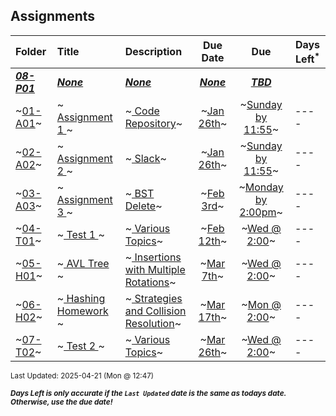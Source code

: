 ## Assignments

| Folder | Title | Description | Due Date | Due | Days Left<sup>*</sup> |
|:------|:------|:------|:-----:|:-----:|-----|
| ***<a href="https://github.com/rugbyprof/3013-Algorithms/tree/master/Assignments/08-P01">08-P01</a>*** | ***<a href="https://github.com/rugbyprof/3013-Algorithms/tree/master/Assignments/08-P01">None</a>*** | ***<a href="https://github.com/rugbyprof/3013-Algorithms/tree/master/Assignments/08-P01">None</a>*** | ***<a href="https://github.com/rugbyprof/3013-Algorithms/tree/master/Assignments/08-P01">None</a>*** | ***<a href="https://github.com/rugbyprof/3013-Algorithms/tree/master/Assignments/08-P01"> TBD</a>*** |  |
| ~<a href="https://github.com/rugbyprof/3013-Algorithms/tree/master/Assignments/01-A01">01-A01</a>~ | ~<a href="https://github.com/rugbyprof/3013-Algorithms/tree/master/Assignments/01-A01"> Assignment 1 </a>~ | ~<a href="https://github.com/rugbyprof/3013-Algorithms/tree/master/Assignments/01-A01"> Code Repository</a>~ | ~<a href="https://github.com/rugbyprof/3013-Algorithms/tree/master/Assignments/01-A01">Jan 26th</a>~ | ~<a href="https://github.com/rugbyprof/3013-Algorithms/tree/master/Assignments/01-A01">Sunday by 11:55</a>~ | ---- |
| ~<a href="https://github.com/rugbyprof/3013-Algorithms/tree/master/Assignments/02-A02">02-A02</a>~ | ~<a href="https://github.com/rugbyprof/3013-Algorithms/tree/master/Assignments/02-A02"> Assignment 2 </a>~ | ~<a href="https://github.com/rugbyprof/3013-Algorithms/tree/master/Assignments/02-A02"> Slack</a>~ | ~<a href="https://github.com/rugbyprof/3013-Algorithms/tree/master/Assignments/02-A02">Jan 26th</a>~ | ~<a href="https://github.com/rugbyprof/3013-Algorithms/tree/master/Assignments/02-A02">Sunday by 11:55</a>~ | ---- |
| ~<a href="https://github.com/rugbyprof/3013-Algorithms/tree/master/Assignments/03-A03">03-A03</a>~ | ~<a href="https://github.com/rugbyprof/3013-Algorithms/tree/master/Assignments/03-A03"> Assignment 3 </a>~ | ~<a href="https://github.com/rugbyprof/3013-Algorithms/tree/master/Assignments/03-A03"> BST Delete</a>~ | ~<a href="https://github.com/rugbyprof/3013-Algorithms/tree/master/Assignments/03-A03">Feb 3rd</a>~ | ~<a href="https://github.com/rugbyprof/3013-Algorithms/tree/master/Assignments/03-A03">Monday by 2:00pm</a>~ | ---- |
| ~<a href="https://github.com/rugbyprof/3013-Algorithms/tree/master/Assignments/04-T01">04-T01</a>~ | ~<a href="https://github.com/rugbyprof/3013-Algorithms/tree/master/Assignments/04-T01"> Test 1 </a>~ | ~<a href="https://github.com/rugbyprof/3013-Algorithms/tree/master/Assignments/04-T01"> Various Topics</a>~ | ~<a href="https://github.com/rugbyprof/3013-Algorithms/tree/master/Assignments/04-T01">Feb 12th</a>~ | ~<a href="https://github.com/rugbyprof/3013-Algorithms/tree/master/Assignments/04-T01">Wed @ 2:00</a>~ | ---- |
| ~<a href="https://github.com/rugbyprof/3013-Algorithms/tree/master/Assignments/05-H01">05-H01</a>~ | ~<a href="https://github.com/rugbyprof/3013-Algorithms/tree/master/Assignments/05-H01"> AVL Tree </a>~ | ~<a href="https://github.com/rugbyprof/3013-Algorithms/tree/master/Assignments/05-H01"> Insertions with Multiple Rotations</a>~ | ~<a href="https://github.com/rugbyprof/3013-Algorithms/tree/master/Assignments/05-H01">Mar 7th</a>~ | ~<a href="https://github.com/rugbyprof/3013-Algorithms/tree/master/Assignments/05-H01">Wed @ 2:00</a>~ | ---- |
| ~<a href="https://github.com/rugbyprof/3013-Algorithms/tree/master/Assignments/06-H02">06-H02</a>~ | ~<a href="https://github.com/rugbyprof/3013-Algorithms/tree/master/Assignments/06-H02"> Hashing Homework </a>~ | ~<a href="https://github.com/rugbyprof/3013-Algorithms/tree/master/Assignments/06-H02"> Strategies and Collision Resolution</a>~ | ~<a href="https://github.com/rugbyprof/3013-Algorithms/tree/master/Assignments/06-H02">Mar 17th</a>~ | ~<a href="https://github.com/rugbyprof/3013-Algorithms/tree/master/Assignments/06-H02">Mon @ 2:00</a>~ | ---- |
| ~<a href="https://github.com/rugbyprof/3013-Algorithms/tree/master/Assignments/07-T02">07-T02</a>~ | ~<a href="https://github.com/rugbyprof/3013-Algorithms/tree/master/Assignments/07-T02"> Test 2 </a>~ | ~<a href="https://github.com/rugbyprof/3013-Algorithms/tree/master/Assignments/07-T02"> Various Topics</a>~ | ~<a href="https://github.com/rugbyprof/3013-Algorithms/tree/master/Assignments/07-T02">Mar 26th</a>~ | ~<a href="https://github.com/rugbyprof/3013-Algorithms/tree/master/Assignments/07-T02">Wed @ 2:00</a>~ | ---- |

<sup>Last Updated: 2025-04-21 (Mon @ 12:47)</sup> 

<sup>***Days Left is only accurate if the `Last Updated` date is the same as todays date. Otherwise, use the due date!***</sup> 